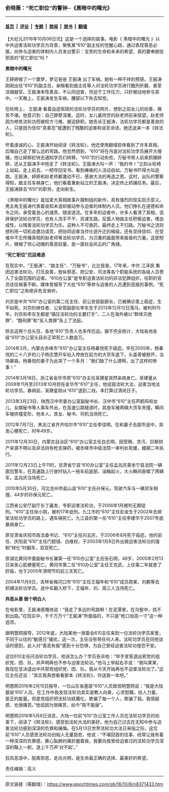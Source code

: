 ### 俞晓薇：“死亡职位”的警钟─《黑暗中的曙光》

---

#### [首页](../../../..?n8371433) &nbsp;|&nbsp; [评论](../../../../../epoch-comment?n8371433) &nbsp;|&nbsp; [专题](../../../../../epoch-special?n8371433) &nbsp;|&nbsp; [禁闻](../../../../../epoch-news?n8371433) &nbsp;|&nbsp; [禁书](../../../../../books?n8371433) &nbsp;|&nbsp; [翻墙](https://github.com/gfw-breaker/nogfw/blob/master/README.md?n8371433)


<div class="post_content" id="artbody" itemprop="articleBody">
 <!-- article content begin -->
 <p>
  【大纪元2016年10月06日讯】这是一个选择的故事。电影《
  <ok href="https://www.epochtimes.com/gb/tag/%E9%BB%91%E6%9A%97%E4%B8%AD%E7%9A%84%E6%9B%99%E5%85%89.html">
   黑暗中的曙光
  </ok>
  》以中共迫害法轮功学员为背景，聚焦某“610”副主任的觉醒心路，通过表现善恶必报，向参与迫害的体制内人员发出警示：宝贵的生命和未来的希望，真的要奉献给邪恶的“死亡职位”吗？
 </p>
 <p>
  <strong>
   <ok href="https://www.epochtimes.com/gb/tag/%E9%BB%91%E6%9A%97%E4%B8%AD%E7%9A%84%E6%9B%99%E5%85%89.html">
    黑暗中的曙光
   </ok>
  </strong>
 </p>
 <p>
  王婷婷做了一个噩梦，梦见爸爸
  <ok href="https://www.epochtimes.com/gb/tag/%E7%8E%8B%E6%8C%AF%E6%B6%9B.html">
   王振涛
  </ok>
  出了车祸。她有一种不祥的预感。王振涛刚刚出任“610”的副主任，亲眼看到曲主任等人对法轮功学员进行酷刑折磨、甚至活摘器官。王振涛本性善良，不认同迫害，但迫于工作压力，只好被动地参与其中。一天晚上，王振涛发生车祸，腰部以下失去知觉。
 </p>
 <p>
  在轮椅上，
  <ok href="https://www.epochtimes.com/gb/tag/%E7%8E%8B%E6%8C%AF%E6%B6%9B.html">
   王振涛
  </ok>
  看着血迹斑斑的法轮功学员的照片，想到之前女儿的劝善，痛苦不堪。他意识到：自己罪孽深重。这时，女儿最欣赏的赵老师前来探望。赵老师因为修炼法轮功而被校方刁难、被迫辞职。她告诉王振涛，法轮功学员都是善良的人，只是因为信仰“真善忍”就遭到了残酷的迫害和谣言诽谤。她还送来一本《转法轮》。
 </p>
 <p>
  怀着虔诚的心，王振涛开始阅读《转法轮》，他还使用翻墙软体看到了许多真相，后悔自己走了那么远的弯路。他忽然想到，“610”将在月底对法轮功学员展开大搜捕，他让婷婷赶快去通知学员们转移。“610”的行动失败，万秘书带人前来抓捕婷婷，还从王振涛手中抢走了《转法轮》。王振涛大叫一声：“我的书！”立刻从轮椅上站起，走上前去、一把夺回宝书。看到瘫痪的人活动自如，万秘书吓得大叫逃跑。王振涛、婷婷和赵老师都激动不已，感谢大法的再造之恩。这时，出队的警察得知，曲主任车祸身亡，他们看着重新站立的王振涛，决定终止抓捕任务。最后，王振涛辞去“610”的职务，走向新生。
 </p>
 <p>
  《黑暗中的曙光》是加拿大真相故事片摄制组的新作，具有强烈的现实启示意义。男主角王振涛代表着良知未泯却被动参与迫害的体制内人员。他们挣扎在道德和命令之间，承受着良心的谴责，随波逐流。在多年的迫害中，许多人看清了真相，选择保护法轮功学员，也有人洗手不干、另谋生路。反面人物曲主任积极迫害，嗜血成性，以残害法轮功学员为乐。这种人不可救药，最终走上不归路。万秘书之流则想利用一切机会邀功请赏，把协同迫害当作仕途升迁的梯级。还有坚持信仰、在受难中不忘传播真相的赵老师等法轮功学员，为沉重的画面带来振奋的力量。这部短片，微缩了惊心动魄的善恶较量，是一面社会风云的广角镜。
 </p>
 <p>
  <strong>
   “死亡职位”厄运难逃
  </strong>
 </p>
 <p>
  在现实中，“王振涛”、“曲主任”、“万秘书”，比比皆是。17年来，中共
  <ok href="https://www.epochtimes.com/gb/tag/%E6%B1%9F%E6%B3%BD%E6%B0%91.html">
   江泽民
  </ok>
  集团迫害法轮功，打压良善，放纵邪恶，把公安、司法等各个职能系统的各级人员卷入了全国范围的迫害。“610办公室”是专职迫害法轮功的非法犯罪组织，任职的官员往往祸事不断。媒体曾报导了大批“610”等参与迫害的人员遭到恶报的事例，“死亡职位”之称绝非危言耸听。
 </p>
 <p>
  刘京是中共“610”办公室的第二任主任、前公安部副部长，已被确诊患上癌症，生不如死。刘京的继任者、公安部副部长李东生于2013年12月12日落马，被判刑15年。刘京和李东生都是“镇压法轮功的主要打手”，二人在海外被以“群体灭绝罪”、“酷刑罪”和“反人类罪”告上了法庭。
 </p>
 <p>
  除去这两个总头目，各地“610”负责人也多传厄运。据不完全统计，大陆各地各级“610”办公室头目非正常死亡人数逾万。
 </p>
 <p>
  2014年3月，内蒙古赤峰市“610”办公室主任杨春悦死于癌症。早在2005年，杨春悦的二十八岁的儿子杨志慧开车钻入停放在前方的大货车底下，头盖骨被掀开，当场暴毙。杨春悦的妻子为此哭了一个多月：“我们缺了什么德啊，出了这样的惨事！”
 </p>
 <p>
  2014年3月18日，浙江省金华市原“610”办主任吴建星突然染病身亡。吴建量从2008年11月至2013年10月担任金华市“610”主任，他诋毁法轮大法，迫害当地法轮功学员。暴病前，吴建星刚从“610”退到二线，本打算过清闲日子。
 </p>
 <p>
  2013年3月23日，陕西汉中市委办公室副秘书长、汉中市“610”主任芦鹤鸣和女儿、女婿秘书等人乘车外出，在高速公路隧道时，其座车被两辆大货车夹撞，瞬间车被挤撞变形，他本人、其女、秘书、司机当场死亡。
 </p>
 <p>
  2012年7月7日，黑龙江省齐齐哈尔市“610”主任李佳明，在和妻子去超市途中，突发心梗死亡，时年49岁。
 </p>
 <p>
  2011年12月30日，内蒙古自治区“610”办公室主任白志明，因受贿、贪污、巨额财产来源不明以及非法持有枪支弹药，被赤峰市中级法院一审判处死缓，缓期二年执行。
 </p>
 <p>
  2011年12月23日上午11时，甘肃省宁县“610办公室”主任孟兆庆乘坐宁县法院一辆面包警车，在高速路上行驶时钻入一拖车前底部，油箱起火，大火瞬间吞噬了两辆车。孟兆庆当场死亡。
 </p>
 <p>
  2010年5月30日，河北沧州市盐山县“610”主任孙保元，驾驶汽车与一辆货车相撞，44岁的孙保元死亡。
 </p>
 <p>
  江西省公安厅副厅长丁鑫发，专职迫害法轮功，于2006年1月被判无期徒刑。“610”主任徐小刚，被判17年徒刑。九江市的“610”主任彭金生于2002年去绑架法轮功学员的路上，遇车祸死亡。九江县的第一任“610”主任李建华于2007年底暴病身亡。
 </p>
 <p>
  原甘肃省庆阳市政法委书记、“610”主任刘五庆，于2006年8月死于癌症。他的前任、庆阳县“610”主任门懿镜、白维权，于2003年1月8日外出做迫害法轮功的强制“转化”时翻车，双双死亡。
 </p>
 <p>
  原湖北黄冈市委副秘书长兼第一任“610办公室”主任张石明，48岁，2005年2月13日突发心肌梗塞死亡。黄冈市第二任“610办公室”主任王克武，上任第二年就患了肝癌，也于2005年清明节的前三天死亡。
 </p>
 <p>
  2004年11月8日，吉林省梅河口市“610”主任王福年和“610”成员周某、刘鹏等去抓捕法轮功学员。途中车翻入桥下，王福年、刘、周三人当场死亡。
 </p>
 <p>
  <strong>
   弃恶从善
  </strong>
  <strong>
   做个明白人
  </strong>
 </p>
 <p>
  在电影里，王振涛感慨地说：“我走了多远的弯路啊！在泥潭里，在沟壑中，找不到出路。”在现实中，千千万万个“王振涛”所面临的，不只是“枪口抬高一寸”这一种选项。
 </p>
 <p>
  据明慧网报导，2012年底，大陆某地一居委会610主任来到一位法轮功学员家里，不同于以往的“敏感日”骚扰，这一次，主任没有带任何人来。法轮功学员在同他谈话时感到，此人对“善恶有报”感到十分恐惧，为自己曾经迫害法轮功惶恐不安。
 </p>
 <p>
  这位610主任问法轮功学员，他该怎么办？学员告诉他：“举手宣誓退出邪党的组织党、团、队，并声明再也不参与迫害法轮功。”他马上举起右手说：“我叫某某，我现在坚决退出中共邪党组织党、团、队。我从今天开始再也不迫害法轮功了。”这位主任还说：“其实我真想看看那本《转法轮》，你送我一本吧。”
 </p>
 <p>
  明慧网2016年2月15日报导，一位山东省基层“610”人员致信明慧网说：“我是大陆基层‘610’人员。在工作中我发现法轮功其实是教人向善，心灵慰藉，给人力量，是正的能量。但是党组织把法轮功妖魔化，欺骗了每一个人，欺骗了我。我很疑惑、也很痛苦。”他说因为很痛苦，如今“夜不能寐”。
 </p>
 <p>
  明慧网2016年5月8日消息，大陆一位前“610”办公室工作人员在法轮功学员的劝善下，阅读了《转法轮》，感受到法轮大法的美好。他为自己过去在无知中参与迫害法轮功感到深深的负罪和痛悔。在5月13日世界法轮功大法日来临之际，这位前“610”人员感恩法轮功创始人无量慈悲，他说：“不堪回首的往事，经常让我有着一种深深的负罪感，撕心裂肺的痛折磨着我，我要向我曾经迫害过的法轮功学员深深的鞠上一躬，道上千万声‘对不起’。”
 </p>
 <p>
  狂风恶浪中，脱离邪恶，走向光明，是生命最正确的选择、最美好的希望。
 </p>
 <p>
 </p>
 <p>
  责任编辑：高义
 </p>
 <!-- article content end -->
 <div id="below_article_ad">
 </div>
</div>


---

原文链接（需翻墙）：https://www.epochtimes.com/gb/16/10/6/n8371433.htm